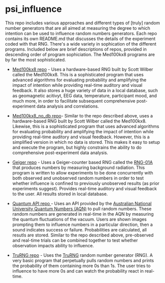 # psi_influence
This repo includes various approaches and different types of [truly] random number generators that are all aimed at measuring the degree to which intention can be used to influence random numbers generators. Each repo contains its own README.md that discusses the details of the experiment coded with that RNG. There's a wide variety in sophication of the different programs. Included below are brief descriptions of repos, provided in descending order of program sophiciation. The Med100kx8 programs are by far the most sophisticated.

* [Med100kx8 repo](https://github.com/danosb/psi_influence/tree/main/med100kx8) - Uses a hardware-based RNG built by Scott Wilber called the Med100kx8. This is a sophisticated program that uses advanced algorithms for evaluating probability and amplifying the impact of intention while providing real-time auditory and visual feedback. It also stores a huge variety of data in a local database, such as geomagnetic acitivyt, EEG data, temperature, participant mood, and much more, in order to facilitate subsequent comprehensive post-experiment data analysis and correlations.

* [Med100kx8_no_db repo](https://github.com/danosb/psi_influence/tree/main/med100kx8_no_db)- Similar to the repo described above, uses a hardware-based RNG built by Scott Wilber called the Med100kx8. Likewise, this is a sophisticated program that uses advanced algorithms for evaluating probability and amplifying the impact of intention while providing real-time auditory and visual feedback. However, this is a simplified version in which no data is stored. This makes it easy to setup and execute the program, but highly constrains the ability to do comprehensive post-experiment data analysis.

* [Geiger repo](https://github.com/danosb/psi_influence/tree/main/geiger) - Uses a Geiger-counter based RNG called the [RNG-01A](https://www.imagesco.com/psi/random-number-generator.html) that produces numbers by measuring background radiation. This program is written to allow experiments to be done concurrently with both observed and unobserved random numbers in order to test whether influence is confined to previously unobserved results (as prior experiments suggest). Provides real-time auditory and visual feedback to the user. All results stored in local database.

* [Quantum API repo ](https://github.com/danosb/psi_influence/tree/main/quantum_api)- Uses an API provided by the [Australian National University Quantum Numbers (AQN)](https://quantumnumbers.anu.edu.au/) to pull random numbers. These random numbers are generated in real-time in the AQN by measuring the quantum fluctuations of the vacuum. Users are shown images prompting them to influence numbers in a particular direction, then a sound indicates success or failure. Probabilities are calculated, all resutls are stored. Similar to the repo described above, pre-observed and real-time trials can be combined together to test whether observation impacts ability to influence.

* [TruRNG repo](https://github.com/danosb/psi_influence/edit/main/trurng) - Uses the [TruRNG](https://ubld.it/truerng_v3) random number generator (RNG). A very basic program that perpetually pulls random numbers and prints the probability of them containing more 0s than 1s. The user tries to influence to have more 0s and can watch the probability react in real-time.

